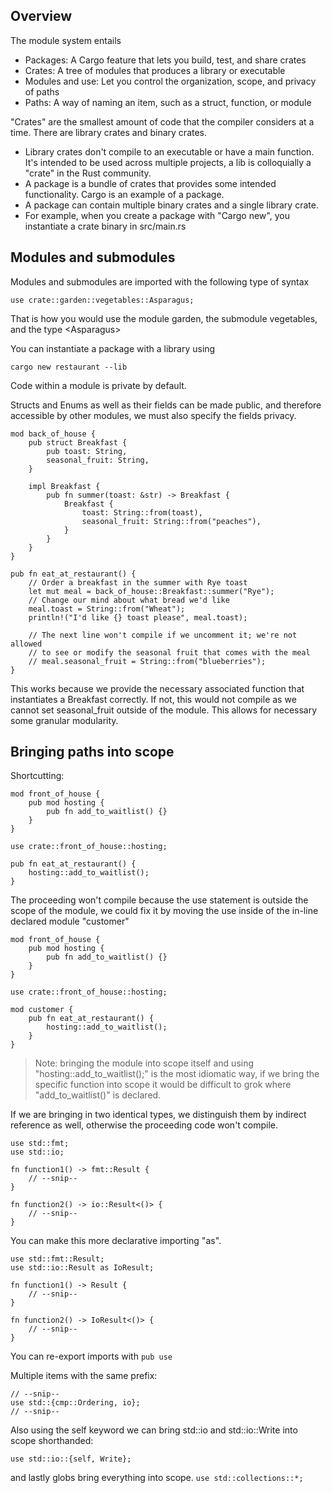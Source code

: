 ## Overview

The module system entails

* Packages: A Cargo feature that lets you build, test, and share crates
* Crates: A tree of modules that produces a library or executable
* Modules and use: Let you control the organization, scope, and privacy of paths
* Paths: A way of naming an item, such as a struct, function, or module

"Crates" are the smallest amount of code that the compiler considers at a time. There are library crates and binary crates.

* Library crates don't compile to an executable or have a main function. It's intended to be used across multiple projects, a lib is colloquially a "crate" in the Rust community.
* A package is a bundle of crates that provides some intended functionality. Cargo is an example of a package.
* A package can contain multiple binary crates and a single library crate.
* For example, when you create a package with "Cargo new", you instantiate a crate binary in src/main.rs

## Modules and submodules

Modules and submodules are imported with the following type of syntax

```
use crate::garden::vegetables::Asparagus;
```

That is how you would use the module garden, the submodule vegetables, and the type \<Asparagus>

You can instantiate a package with a library using

```
cargo new restaurant --lib
```

Code within a module is private by default.

Structs and Enums as well as their fields can be made public, and therefore accessible by other modules, we must also specify the fields privacy.

```
mod back_of_house {
    pub struct Breakfast {
        pub toast: String,
        seasonal_fruit: String,
    }

    impl Breakfast {
        pub fn summer(toast: &str) -> Breakfast {
            Breakfast {
                toast: String::from(toast),
                seasonal_fruit: String::from("peaches"),
            }
        }
    }
}

pub fn eat_at_restaurant() {
    // Order a breakfast in the summer with Rye toast
    let mut meal = back_of_house::Breakfast::summer("Rye");
    // Change our mind about what bread we'd like
    meal.toast = String::from("Wheat");
    println!("I'd like {} toast please", meal.toast);

    // The next line won't compile if we uncomment it; we're not allowed
    // to see or modify the seasonal fruit that comes with the meal
    // meal.seasonal_fruit = String::from("blueberries");
}
```

This works because we provide the necessary associated function that instantiates a Breakfast correctly. If not, this would not compile as we cannot set seasonal_fruit outside of the module. This allows for necessary some granular modularity.

## Bringing paths into scope

Shortcutting:

```
mod front_of_house {
    pub mod hosting {
        pub fn add_to_waitlist() {}
    }
}

use crate::front_of_house::hosting;

pub fn eat_at_restaurant() {
    hosting::add_to_waitlist();
}
```

The proceeding won't compile because the use statement is outside the scope of the module, we could fix it by moving the use inside of the in-line declared module "customer"

```
mod front_of_house {
    pub mod hosting {
        pub fn add_to_waitlist() {}
    }
}

use crate::front_of_house::hosting;

mod customer {
    pub fn eat_at_restaurant() {
        hosting::add_to_waitlist();
    }
}
```

>Note: bringing the module into scope itself and using "hosting::add_to_waitlist();" is the most idiomatic way, if we bring the specific function into scope it would be difficult to grok where "add_to_waitlist()" is declared.

If we are bringing in two identical types, we distinguish them by indirect reference as well, otherwise the proceeding code won't compile.

```
use std::fmt;
use std::io;

fn function1() -> fmt::Result {
    // --snip--
}

fn function2() -> io::Result<()> {
    // --snip--
}
```

You can make this more declarative importing "as".

```
use std::fmt::Result;
use std::io::Result as IoResult;

fn function1() -> Result {
    // --snip--
}

fn function2() -> IoResult<()> {
    // --snip--
}
```

You can re-export imports with ```pub use```

Multiple items with the same prefix:

```
// --snip--
use std::{cmp::Ordering, io};
// --snip--
```

Also using the self keyword we can bring std::io and std::io::Write into scope shorthanded:

```
use std::io::{self, Write};
```

and lastly globs bring everything into scope. ```use std::collections::*;```